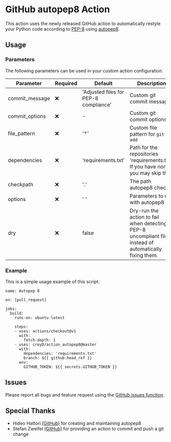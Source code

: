 # GitHub autopep8 Action

This action uses the newly released GitHub action to automatically restyle your Python code according to [PEP-8](https://www.python.org/dev/peps/pep-0008/) using  [autopep8](https://github.com/hhatto/autopep8).

## Usage
### Parameters
The following parameters can be used in your custom action configuration.

| Parameter | Required | Default | Description |
| - | - | - | - |
| commit_message | :x: | 'Adjusted files for PEP-8 compliance' | Custom git commit message|
| commit_options | :x: | - | Custom git commit options|
| file_pattern | :x: | '&ast;' | Custom file pattern for `git add`|
| dependencies | :x: | 'requirements.txt' |  Path for the repositories 'requirements.txt'. If you have none, you may skip this.|
| checkpath | :x: | '.' | The path autopep8 checks |
| options | :x: | ' ' | Parameters to use with autopep8 |
| dry | :x: | false | Dry-run the action to fail when detecting PEP-8 uncompliant files, instead of automatically fixing them. |


### Example

This is a simple usage example of this script:

```
name: Autopep 8

on: [pull_request]

jobs:
  build:
    runs-on: ubuntu-latest

    steps:
    - uses: actions/checkout@v1
      with:
        fetch-depth: 1
    - uses: creyD/action_autopep8@master
      with:
        dependencies: 'requirements.txt'
        branch: ${{ github.head_ref }}
      env:
        GITHUB_TOKEN: ${{ secrets.GITHUB_TOKEN }}

```

## Issues

Please report all bugs and feature request using the [GitHub issues function](https://github.com/creyD/autopep8_action/issues/new).

## Special Thanks

- Hideo Hattori [(GitHub)](https://github.com/hhatto) for creating and maintaining autopep8
- Stefan Zweifel [(GitHub)](https://github.com/stefanzweifel) for providing an action to commit and push a git change
